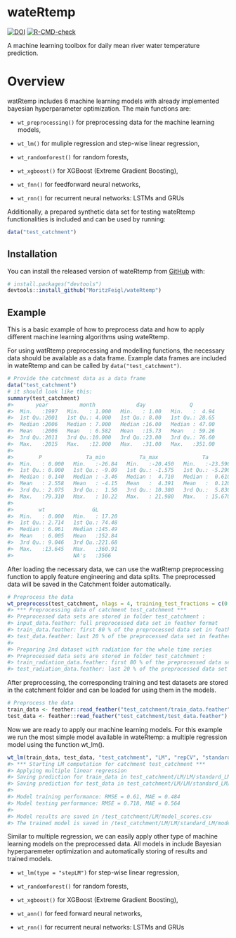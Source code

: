 
<!-- README.md is generated from README.Rmd. Please edit that file -->

# wateRtemp

<!-- badges: start -->

[![DOI](https://zenodo.org/badge/186992552.svg)](https://zenodo.org/badge/latestdoi/186992552)
[![R-CMD-check](https://github.com/MoritzFeigl/wateRtemp/workflows/R-CMD-check/badge.svg)](https://github.com/MoritzFeigl/wateRtemp/actions)
<!-- badges: end -->

A machine learning toolbox for daily mean river water temperature
prediction.

# Overview

watRtemp includes 6 machine learning models with already implemented
bayesian hyperparameter optimization. The main functions are:

-   `wt_preprocessing()` for preprocessing data for the machine learning
    models,

-   `wt_lm()` for muliple regression and step-wise linear regression,

-   `wt_randomforest()` for random forests,

-   `wt_xgboost()` for XGBoost (Extreme Gradient Boosting),

-   `wt_fnn()` for feedforward neural networks,

-   `wt_rnn()` for recurrent neural networks: LSTMs and GRUs

Additionally, a prepared synthetic data set for testing wateRtemp
functionalities is included and can be used by running:

``` r
data("test_catchment")
```

## Installation

You can install the released version of wateRtemp from
[GitHub](https://github.com/) with:

``` r
# install.packages("devtools")
devtools::install_github("MoritzFeigl/wateRtemp")
```

## Example

This is a basic example of how to preprocess data and how to apply
different machine learning algorithms using wateRtemp.

For using watRtemp preprocessing and modelling functions, the necessary
data should be available as a data frame. Example data frames are
included in wateRtemp and can be called by `data("test_catchment")`.

``` r
# Provide the catchment data as a data frame
data("test_catchment")
# it should look like this:
summary(test_catchment)
#>       year          month             day              Q         
#>  Min.   :1997   Min.   : 1.000   Min.   : 1.00   Min.   :  4.94  
#>  1st Qu.:2001   1st Qu.: 4.000   1st Qu.: 8.00   1st Qu.: 28.65  
#>  Median :2006   Median : 7.000   Median :16.00   Median : 47.00  
#>  Mean   :2006   Mean   : 6.582   Mean   :15.73   Mean   : 59.26  
#>  3rd Qu.:2011   3rd Qu.:10.000   3rd Qu.:23.00   3rd Qu.: 76.60  
#>  Max.   :2015   Max.   :12.000   Max.   :31.00   Max.   :351.00  
#>                                                                  
#>        P              Ta_min           Ta_max              Ta          
#>  Min.   : 0.000   Min.   :-26.84   Min.   :-20.450   Min.   :-23.5900  
#>  1st Qu.: 0.000   1st Qu.: -9.09   1st Qu.: -1.575   1st Qu.: -5.2900  
#>  Median : 0.140   Median : -3.46   Median :  4.710   Median :  0.6100  
#>  Mean   : 2.558   Mean   : -4.15   Mean   :  4.391   Mean   :  0.1205  
#>  3rd Qu.: 2.075   3rd Qu.:  1.50   3rd Qu.: 10.380   3rd Qu.:  5.8300  
#>  Max.   :79.310   Max.   : 10.22   Max.   : 21.980   Max.   : 15.6700  
#>                                                                        
#>        wt               GL        
#>  Min.   : 0.000   Min.   : 17.20  
#>  1st Qu.: 2.714   1st Qu.: 74.48  
#>  Median : 6.061   Median :145.49  
#>  Mean   : 6.005   Mean   :152.84  
#>  3rd Qu.: 9.046   3rd Qu.:221.68  
#>  Max.   :13.645   Max.   :360.91  
#>                   NA's   :3566
```

After loading the necessary data, we can use the watRtemp preprocessing
function to apply feature engineering and data splits. The preprocessed
data will be saved in the Catchment folder automatically.

``` r
# Preprocess the data
wt_preprocess(test_catchment, nlags = 4, training_test_fractions = c(0.8, 0.2))
#> *** Preprocessing data of catchment test_catchment ***
#> Preprocessed data sets are stored in folder test_catchment :
#> input_data.feather: full preprocessed data set in feather format
#> train_data.feather: first 80 % of the preprocessed data set in feather format
#> test_data.feather: last 20 % of the preprocessed data set in feather format
#> 
#> Preparing 2nd dataset with radiation for the whole time series
#> Preprocessed data sets are stored in folder test_catchment :
#> train_radiation_data.feather: first 80 % of the preprocessed data set in feather format
#> test_radiation_data.feather: last 20 % of the preprocessed data set in feather format
```

After preprocessing, the corresponding training and test datasets are
stored in the catchment folder and can be loaded for using them in the
models.

``` r
# Preprocess the data
train_data <- feather::read_feather("test_catchment/train_data.feather")
test_data <- feather::read_feather("test_catchment/test_data.feather")
```

Now we are ready to apply our machine learning models. For this example
we run the most simple model available in wateRtemp: a multiple
regression model using the function wt\_lm().

``` r
wt_lm(train_data, test_data, "test_catchment", "LM", "repCV", "standard_LM")
#> *** Starting LM computation for catchment test_catchment ***
#> Applying multiple linear regression
#> Saving prediction for train_data in test_catchment/LM/LM/standard_LM/train_data_prediction.csv 
#> Saving prediction for test_data in test_catchment/LM/LM/standard_LM/test_data_prediction.csv 
#> 
#> Model training performance: RMSE = 0.61, MAE = 0.484
#> Model testing performance: RMSE = 0.718, MAE = 0.564 
#> 
#> Model results are saved in /test_catchment/LM/model_scores.csv
#> The trained model is saved in /test_catchment/LM/LM/standard_LM/model.rds
```

Similar to multiple regression, we can easily apply other type of
machine learning models on the preprocessed data. All models in include
Bayesian hyperparemeter optimization and automatically storing of
results and trained models.

-   `wt_lm(type = "stepLM")` for step-wise linear regression,

-   `wt_randomforest()` for random forests,

-   `wt_xgboost()` for XGBoost (Extreme Gradient Boosting),

-   `wt_ann()` for feed forward neural networks,

-   `wt_rnn()` for recurrent neural networks: LSTMs and GRUs
